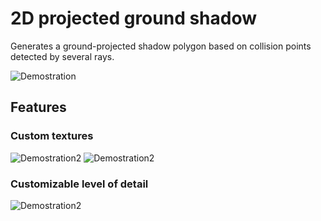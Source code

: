 # 2D projected ground shadow

Generates a ground-projected shadow polygon based on collision points detected by several rays.

![Demostration](https://i.imgur.com/NW63TxJ.gif)


## Features

### Custom textures

![Demostration2](https://i.imgur.com/SW6X1EN.png)
![Demostration2](https://i.imgur.com/UH5yoa1.gif)

### Customizable level of detail
![Demostration2](https://i.imgur.com/45sw6wJ.gif)